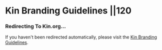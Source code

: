 # Kin Branding Guidelines ||120

### Redirecting To Kin.org...

<script>window.open('https://kin.org/branding/', "_blank") || window.location.replace('https://kin.org/branding/');</script>

If you haven't been redirected automatically, please visit the [Kin Branding Guidelines](https://kin.org/branding/).
